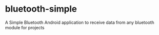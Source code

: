 # bluetooth-simple

A Simple Bluetooth Android application to receive data from any bluetooth module for projects
